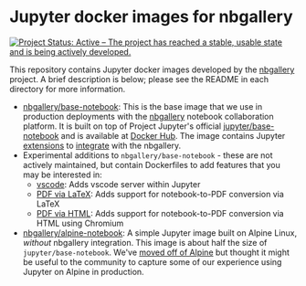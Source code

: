 # Jupyter docker images for nbgallery

[![Project Status: Active – The project has reached a stable, usable state and is being actively developed.](https://www.repostatus.org/badges/latest/active.svg)](https://www.repostatus.org/#active)

This repository contains Jupyter docker images developed by the [nbgallery](https://github.com/nbgallery) project.  A brief description is below; please see the README in each directory for more information.

  * [nbgallery/base-notebook](base-notebook): This is the base image that we use in production deployments with the [nbgallery](https://github.com/nbgallery/nbgallery) notebook collaboration platform.  It is built on top of Project Jupyter's official [jupyter/base-notebook](https://github.com/jupyter/docker-stacks/tree/master/base-notebook) and is available at [Docker Hub](https://hub.docker.com/r/nbgallery/base-notebook).  The image contains Jupyter [extensions](https://github.com/nbgallery/nbgallery-extensions) to [integrate](https://github.com/nbgallery/nbgallery/blob/master/docs/jupyter_integration.md) with the nbgallery.
  * Experimental additions to `nbgallery/base-notebook` - these are not actively maintained, but contain Dockerfiles to add features that you may be interested in:
    * [vscode](vscode): Adds vscode server within Jupyter
    * [PDF via LaTeX](pdf-latex): Adds support for notebook-to-PDF conversion via LaTeX
    * [PDF via HTML](pdf-html): Adds support for notebook-to-PDF conversion via HTML using Chromium
  * [nbgallery/alpine-notebook](alpine-notebook): A simple Jupyter image built on Alpine Linux, *without* nbgallery integration.  This image is about half the size of `jupyter/base-notebook`.  We've [moved off of Alpine](https://github.com/nbgallery/jupyter-alpine#repository-status) but thought it might be useful to the community to capture some of our experience using Jupyter on Alpine in production.
